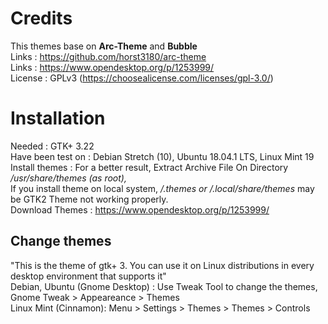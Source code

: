 # Credits
This themes base on <b>Arc-Theme</b> and <b>Bubble</b></br>
Links : https://github.com/horst3180/arc-theme</br>
Links : https://www.opendesktop.org/p/1253999/</br>
License : GPLv3 (https://choosealicense.com/licenses/gpl-3.0/)</br>

# Installation
Needed : GTK+ 3.22</br>
Have been test on : Debian Stretch (10), Ubuntu 18.04.1 LTS, Linux Mint 19</br>
Install themes : For a better result, Extract Archive File On Directory<i> /usr/share/themes (as root),</i> </br>
If you install theme on local system, <i>/.themes or /.local/share/themes</i> may be GTK2 Theme not working properly.</br>
Download Themes : https://www.opendesktop.org/p/1253999/</br>

## Change themes
"This is the theme of gtk+ 3. You can use it on Linux distributions in every desktop environment that supports it"</br>
Debian, Ubuntu (Gnome Desktop) : Use Tweak Tool to change the themes, Gnome Tweak > Appeareance > Themes</br>
Linux Mint (Cinnamon): Menu > Settings > Themes > Themes > Controls</br>
